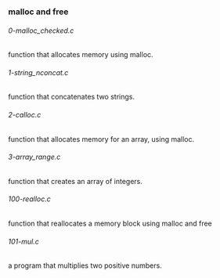 ### malloc and free

###### 0-malloc_checked.c

function that allocates memory using malloc.

###### 1-string_nconcat.c

function that concatenates two strings.

###### 2-calloc.c

function that allocates memory for an array, using malloc.

###### 3-array_range.c

function that creates an array of integers.

###### 100-realloc.c

function that reallocates a memory block using malloc and free

###### 101-mul.c

a program that multiplies two positive numbers.
